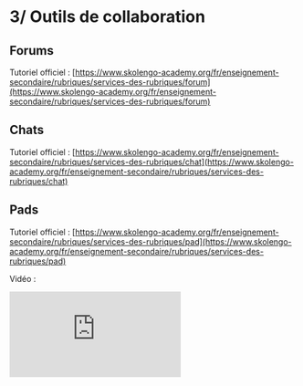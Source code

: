 # 3/ Outils de collaboration

## Forums

Tutoriel officiel : [https://www.skolengo-academy.org/fr/enseignement-secondaire/rubriques/services-des-rubriques/forum](https://www.skolengo-academy.org/fr/enseignement-secondaire/rubriques/services-des-rubriques/forum)

## Chats

Tutoriel officiel : [https://www.skolengo-academy.org/fr/enseignement-secondaire/rubriques/services-des-rubriques/chat](https://www.skolengo-academy.org/fr/enseignement-secondaire/rubriques/services-des-rubriques/chat)

## Pads

Tutoriel officiel : [https://www.skolengo-academy.org/fr/enseignement-secondaire/rubriques/services-des-rubriques/pad](https://www.skolengo-academy.org/fr/enseignement-secondaire/rubriques/services-des-rubriques/pad)

Vidéo : 
<iframe sandbox="allow-same-origin allow-scripts allow-popups" src="https://tube.ac-lyon.fr/videos/embed/c6e6bf2b-390c-4a0f-a5ae-8e54d1833e3c" frameborder="0" allowfullscreen></iframe>
